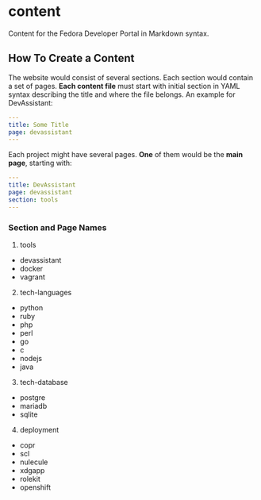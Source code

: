 # content
Content for the Fedora Developer Portal in Markdown syntax.

## How To Create a Content
The website would consist of several sections. Each section would contain a set of pages.
**Each content file** must start with initial section in YAML syntax describing the title and where the file belongs. An example for DevAssistant:
```yaml
---
title: Some Title
page: devassistant
---
```
Each project might have several pages. **One** of them would be the **main page**, starting with:
```yaml
---
title: DevAssistant
page: devassistant
section: tools
---
```
### Section and Page Names
1. tools
  * devassistant
  * docker
  * vagrant
2. tech-languages
  * python
  * ruby
  * php
  * perl
  * go
  * c
  * nodejs
  * java
3. tech-database
  * postgre
  * mariadb
  * sqlite
4. deployment
  * copr
  * scl
  * nulecule
  * xdgapp
  * rolekit
  * openshift
